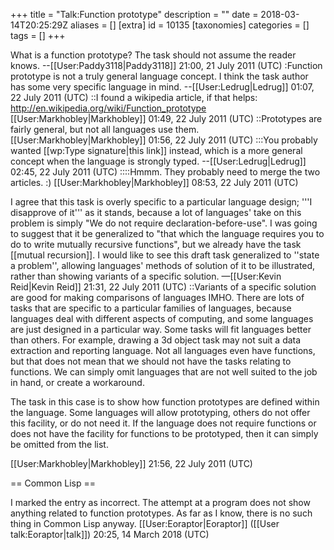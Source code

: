 +++
title = "Talk:Function prototype"
description = ""
date = 2018-03-14T20:25:29Z
aliases = []
[extra]
id = 10135
[taxonomies]
categories = []
tags = []
+++

What is a function prototype? The task should not assume the reader knows. --[[User:Paddy3118|Paddy3118]] 21:00, 21 July 2011 (UTC)
:Function prototype is not a truly general language concept.  I think the task author has some very specific language in mind. --[[User:Ledrug|Ledrug]] 01:07, 22 July 2011 (UTC)
::I found a wikipedia article, if that helps: http://en.wikipedia.org/wiki/Function_prototype [[User:Markhobley|Markhobley]] 01:49, 22 July 2011 (UTC)
::Prototypes are fairly general, but not all languages use them. [[User:Markhobley|Markhobley]] 01:56, 22 July 2011 (UTC)
:::You probably wanted [[wp:Type signature|this link]] instead, which is a more general concept when the language is strongly typed. --[[User:Ledrug|Ledrug]] 02:45, 22 July 2011 (UTC)
::::Hmmm. They probably need to merge the two articles. :) [[User:Markhobley|Markhobley]] 08:53, 22 July 2011 (UTC)

I agree that this task is overly specific to a particular language design; '''I disapprove of it''' as it stands, because a lot of languages' take on this problem is simply "We do not require declaration-before-use". I was going to suggest that it be generalized to "that which the language requires you to do to write mutually recursive functions", but we already have the task [[mutual recursion]]. I would like to see this draft task generalized to ''state a problem'', allowing languages' methods of solution of it to be illustrated, rather than showing variants of a specific solution. —[[User:Kevin Reid|Kevin Reid]] 21:31, 22 July 2011 (UTC)
::Variants of a specific solution are good for making comparisons of languages IMHO. There are lots of tasks that are specific to a particular families of languages, because languages deal with different aspects of computing, and some languages are just designed in a particular way. Some tasks will fit languages better than others. For example, drawing a 3d object task may not suit a data extraction and reporting language. Not all languages even have functions, but that does not mean that we should not have the tasks relating to functions. We can simply omit languages that are not well suited to the job in hand, or create a workaround.

The task in this case is to show how function prototypes are defined within the language. Some languages will allow prototyping, others do not offer this facility, or do not need it. If the language does not require functions or does not have the facility for functions to be prototyped, then it can simply be omitted from the list.

[[User:Markhobley|Markhobley]] 21:56, 22 July 2011 (UTC)

== Common Lisp ==

I marked the entry as incorrect. The attempt at a program does not show anything related to function prototypes. As far as I know, there is no such thing in Common Lisp anyway. [[User:Eoraptor|Eoraptor]] ([[User talk:Eoraptor|talk]]) 20:25, 14 March 2018 (UTC)
